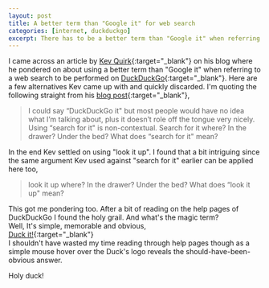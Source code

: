 ```yaml
---
layout: post
title: A better term than "Google it" for web search
categories: [internet, duckduckgo]
excerpt: There has to be a better term than "Google it" when referring to a web search to be performed on search engine other than Google like DuckDuckGo.
---
```


I came across an article by [Kev Quirk](https://kevq.uk/){:target="_blank"} on his blog where he pondered on about using a better term than "Google it" when referring to a web search to be performed on [DuckDuckGo](https://duckduckgo.com/){:target="_blank"}. Here are a few alternatives Kev came up with and quickly discarded. I'm quoting the following straight from his [blog post](https://kevq.uk/is-there-a-better-term-than-google-it/){:target="_blank"},  
> I could say “DuckDuckGo it" but most people would have no idea what I’m talking about, plus it doesn’t role off the tongue very nicely. Using “search for it" is non-contextual. Search for it where? In the drawer? Under the bed? What does “search for it" mean?  

In the end Kev settled on using "look it up". I found that a bit intriguing since the same argument Kev used against "search for it" earlier can be applied here too,  
> look it up where? In the drawer? Under the bed? What does “look it up" mean?  

This got me pondering too. After a bit of reading on the help pages of DuckDuckGo I found the holy grail. And what's the magic term?  
Well, It's simple, memorable and obvious,  
[Duck it!](https://help.duckduckgo.com/company/name/){:target="_blank"}  
I shouldn't have wasted my time reading through help pages though as a simple mouse hover over the Duck's logo reveals the should-have-been-obvious answer.  

Holy duck!  
